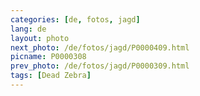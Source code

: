 ```yaml
---
categories: [de, fotos, jagd]
lang: de
layout: photo
next_photo: /de/fotos/jagd/P0000409.html
picname: P0000308
prev_photo: /de/fotos/jagd/P0000309.html
tags: [Dead Zebra]
---
```

